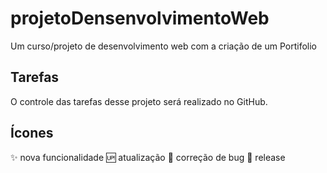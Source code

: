 # projetoDensenvolvimentoWeb

Um curso/projeto de desenvolvimento web com a criação de um Portifolio

## Tarefas

O controle das tarefas desse projeto será realizado no GitHub.

## Ícones
:sparkles: nova funcionalidade
:up: atualização
:bug: correção de bug
:checkered_flag: release
